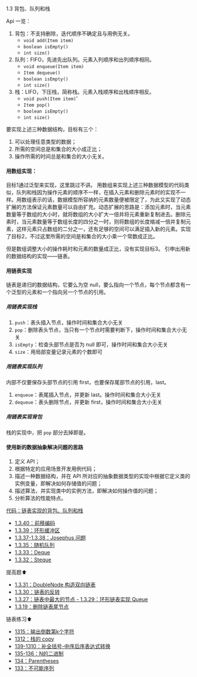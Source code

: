 1.3 背包、队列和栈

Api 一览：

1. 背包：不支持删除，迭代顺序不确定且与用例无关。
	* `void add(Item item)`
	* `boolean isEmpty()`
	* `int size()`
2. 队列：FIFO，先进先出队列。元素入列顺序和出列顺序相同。
	* `void enqueue(Item item)`
	* `Item dequeue()`
	* `boolean isEmpty()`
	* `int size()`
3. 栈：LIFO，下压栈，简称栈。元素入栈顺序和出栈顺序相反。
	* `void push(Item item)`'
	* `Item pop()`
	* `boolean isEmpty()`
	* `int size()`

要实现上述三种数据结构，目标有三个：

1. 可以处理任意类型的数据；
2. 所需的空间总是和集合的大小成正比；
3. 操作所需的时间总是和集合的大小无关。

#### 用数组实现：

目标1通过泛型来实现，这里跳过不讲。
用数组来实现上述三种数据模型的代码类似，队列和栈因为操作元素的顺序不一样，在插入元素和删除元素时的实现不一样。用数组表示的话，数据模型所容纳的元素数量便被限定了，为此又实现了动态扩展的方法保证元素数量可以自由扩充。动态扩展的思路是：添加元素时，当元素数量等于数组的大小时，就将数组的大小扩大一倍并将元素重新复制进去。删除元素时，当元素数量等于数组长度的四分之一时，则将数组的长度缩减一倍并复制元素，这样元素只占数组的二分之一，还有足够的空间可以满足插入新的元素。实现了目标2，不过这里所需的空间是和集合的大小乘一个常数成正比。

但是数组调整大小的操作耗时和元素的数量成正比，没有实现目标3。
引申出用新的数据结构的实现——链表。

#### 用链表实现
链表是递归的数据结构，它要么为空 null，要么指向一个节点，每个节点都含有一个泛型的元素和一个指向另一个节点的引用。
##### 用链表实现栈
1. `push`：表头插入节点，操作时间和集合大小无关
2. `pop`：删除表头节点，当只有一个节点时需要判断下，操作时间和集合大小无关
3. `isEmpty`：检查头部节点是否为 null 即可，操作时间和集合大小无关
4. `size`：用局部变量记录元素的个数即可

##### 用链表实现队列
内部不仅要保存头部节点的引用 first，也要保存尾部节点的引用，last。

1. `enqueue`：表尾插入节点，并更新 last。操作时间和集合大小无关
2. `dequeue`：表头删除节点，并更新 first，操作时间和集合大小无关

##### 用链表实现背包
栈的实现中，把 `pop` 部分去掉即是。

#### 使用新的数据抽象解决问题的思路
1. 定义 API；
2. 根据特定的应用场景开发用例代码；
3. 描述一种数据结构，并在 API 所对应的抽象数据类型的实现中根据它定义类的实例变量，即解决如何存储值的问题；
4. 描述算法，并实现类中的实例方法，即解决如何操作值的问题；
5. 分析算法的性能特点。

[代码：链表实现的背包、队列和栈](https://github.com/hexintao/blog/blob/master/algs4/1.3/bagQueueAndStack.md)

* [1.3.40：前移编码](https://github.com/hexintao/blog/blob/master/algs4/1.3/1340.md)
* [1.3.39：环形缓冲区](https://github.com/hexintao/blog/blob/master/algs4/1.3/1339.md)
* [1.3.37-1.3.38：Josephus 问题](https://github.com/hexintao/blog/blob/master/algs4/1.3/1337.md)
* [1.3.35：随机队列](https://github.com/hexintao/blog/blob/master/algs4/1.3/1335.md)
* [1.3.33：Deque](https://github.com/hexintao/blog/blob/master/algs4/1.3/1333.md)
* [1.3.32：Steque](https://github.com/hexintao/blog/blob/master/algs4/1.3/1332.md)


提高题⬆️

* [1.3.31：DoubleNode 构造双向链表](https://github.com/hexintao/blog/blob/master/algs4/1.3/1331.md)
* [1.3.30：链表的反转](https://github.com/hexintao/blog/blob/master/algs4/1.3/1330.md)
* [1.3.27：链表中最大的节点 - 1.3.29：环形链表实现 Queue](https://github.com/hexintao/blog/blob/master/algs4/1.3/1319.md)
* [1.3.19：删除链表尾节点](https://github.com/hexintao/blog/blob/master/algs4/1.3/1319.md)

链表练习⬆️
	
* [1315：输出倒数第k个字符](https://github.com/hexintao/blog/blob/master/algs4/1.3/1315.md)
* [1312：栈的 copy](https://github.com/hexintao/blog/blob/master/algs4/1.3/1312.md)
* [139-1310：补全括号-中序后序表达式转换](https://github.com/hexintao/blog/blob/master/algs4/1.3/139.md)
* [135-136：N的二进制](https://github.com/hexintao/blog/blob/master/algs4/1.3/135.md)
* [134：Parentheses](https://github.com/hexintao/blog/blob/master/algs4/1.3/134.md)
* [133：不可能序列](https://github.com/hexintao/blog/blob/master/algs4/1.3/133.md)